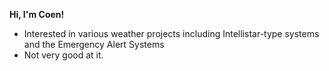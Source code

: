 **Hi, I'm Coen!**

- Interested in various weather projects including Intellistar-type systems and the Emergency Alert Systems
- Not very good at it.
<!---
JustHereToLeave/JustHereToLeave is a ✨ special ✨ repository because its `README.md` (this file) appears on your GitHub profile.
You can click the Preview link to take a look at your changes.
--->
